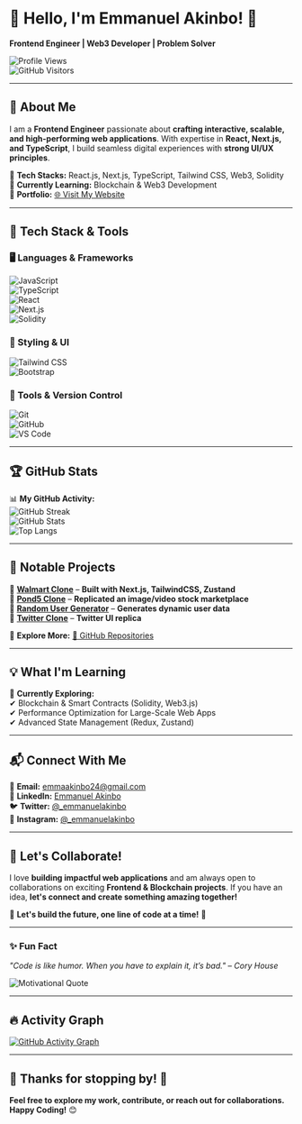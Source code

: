 # 👋 Hello, I'm **Emmanuel Akinbo!** 🚀  
**Frontend Engineer | Web3 Developer | Problem Solver**

![Profile Views](https://komarev.com/ghpvc/?username=akinbo-emmanuel&color=blueviolet&style=plastic)  
![GitHub Visitors](https://visitor-badge.laobi.icu/badge?page_id=akinbo-emmanuel)  

---

## 🚀 About Me  
I am a **Frontend Engineer** passionate about **crafting interactive, scalable, and high-performing web applications**. With expertise in **React, Next.js, and TypeScript**, I build seamless digital experiences with **strong UI/UX principles**.

🔹 **Tech Stacks:** React.js, Next.js, TypeScript, Tailwind CSS, Web3, Solidity  
🔹 **Currently Learning:** Blockchain & Web3 Development  
🔹 **Portfolio:** [🌐 Visit My Website](https://emmanuelakinbo.vercel.app)  

---

## 🔧 Tech Stack & Tools  
### 🖥️ Languages & Frameworks  
![JavaScript](https://img.shields.io/badge/JavaScript-F7DF1E?style=for-the-badge&logo=javascript&logoColor=black)  
![TypeScript](https://img.shields.io/badge/TypeScript-3178C6?style=for-the-badge&logo=typescript&logoColor=white)  
![React](https://img.shields.io/badge/React-61DAFB?style=for-the-badge&logo=react&logoColor=black)  
![Next.js](https://img.shields.io/badge/Next.js-000000?style=for-the-badge&logo=next.js&logoColor=white)  
![Solidity](https://img.shields.io/badge/Solidity-363636?style=for-the-badge&logo=solidity&logoColor=white)  

### 🎨 Styling & UI  
![Tailwind CSS](https://img.shields.io/badge/TailwindCSS-38B2AC?style=for-the-badge&logo=tailwind-css&logoColor=white)  
![Bootstrap](https://img.shields.io/badge/Bootstrap-7952B3?style=for-the-badge&logo=bootstrap&logoColor=white)  

### 🔧 Tools & Version Control  
![Git](https://img.shields.io/badge/Git-F05032?style=for-the-badge&logo=git&logoColor=white)  
![GitHub](https://img.shields.io/badge/GitHub-181717?style=for-the-badge&logo=github&logoColor=white)  
![VS Code](https://img.shields.io/badge/VS%20Code-007ACC?style=for-the-badge&logo=visual-studio-code&logoColor=white)  

---

## 🏆 GitHub Stats  
📊 **My GitHub Activity:**  
![GitHub Streak](https://streak-stats.demolab.com?user=akinbo-emmanuel&theme=dark&hide_border=true)  
![GitHub Stats](https://github-readme-stats.vercel.app/api?username=akinbo-emmanuel&show_icons=true&theme=radical)  
![Top Langs](https://github-readme-stats.vercel.app/api/top-langs/?username=akinbo-emmanuel&layout=compact&theme=radical)  

---

## 🚀 Notable Projects  
📌 **[Walmart Clone](https://walmartclone.vercel.app/)** – **Built with Next.js, TailwindCSS, Zustand**  
📌 **[Pond5 Clone](https://pond5-clone.vercel.app/)** – **Replicated an image/video stock marketplace**  
📌 **[Random User Generator](https://randomusergenerator21.netlify.app/)** – **Generates dynamic user data**  
📌 **[Twitter Clone](https://twitterclone21.netlify.app/)** – **Twitter UI replica**  

🔗 **Explore More:** [📂 GitHub Repositories](https://github.com/akinbo-emmanuel?tab=repositories)

---

## 💡 What I'm Learning  
🌱 **Currently Exploring:**  
✔ Blockchain & Smart Contracts (Solidity, Web3.js)  
✔ Performance Optimization for Large-Scale Web Apps  
✔ Advanced State Management (Redux, Zustand)  

---

## 📬 Connect With Me  
📩 **Email:** [emmaakinbo24@gmail.com](mailto:emmaakinbo24@gmail.com)  
💼 **LinkedIn:** [Emmanuel Akinbo](https://www.linkedin.com/in/emmanuel-akinbo)  
🐦 **Twitter:** [@_emmanuelakinbo](https://twitter.com/_emmanuelakinbo)  
📸 **Instagram:** [@_emmanuelakinbo](https://www.instagram.com/_emmanuelakinbo)  

---

## 🎯 Let's Collaborate!  
I love **building impactful web applications** and am always open to collaborations on exciting **Frontend & Blockchain projects**. If you have an idea, **let's connect and create something amazing together!**  

🚀 **Let's build the future, one line of code at a time!** 🚀  

---

### ✨ Fun Fact  
_"Code is like humor. When you have to explain it, it’s bad." – Cory House_  

![Motivational Quote](https://quotes-github-readme.vercel.app/api?type=horizontal&theme=dark)

---

## 🔥 Activity Graph  
[![GitHub Activity Graph](https://github-readme-activity-graph.vercel.app/graph?username=akinbo-emmanuel&theme=react-dark)](https://github.com/ashutosh00710/github-readme-activity-graph)

---

## 💖 Thanks for stopping by! 🚀  
**Feel free to explore my work, contribute, or reach out for collaborations.** **Happy Coding!** 😊  
